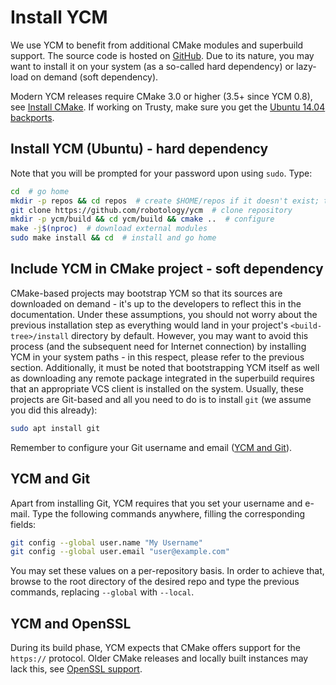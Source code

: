 # Install YCM

We use YCM to benefit from additional CMake modules and superbuild support. The source code is hosted on [GitHub](https://github.com/robotology/ycm). Due to its nature, you may want to install it on your system (as a so-called hard dependency) or lazy-load on demand (soft dependency).

Modern YCM releases require CMake 3.0 or higher (3.5+ since YCM 0.8), see [Install CMake](install-cmake.md). If working on Trusty, make sure you get the [Ubuntu 14.04 backports](install-cmake.md#ubuntu-1404-backports).

## Install YCM (Ubuntu) - hard dependency

Note that you will be prompted for your password upon using `sudo`. Type:

```bash
cd  # go home
mkdir -p repos && cd repos  # create $HOME/repos if it doesn't exist; then, enter it
git clone https://github.com/robotology/ycm  # clone repository
mkdir -p ycm/build && cd ycm/build && cmake ..  # configure
make -j$(nproc)  # download external modules
sudo make install && cd  # install and go home
```

## Include YCM in CMake project - soft dependency

CMake-based projects may bootstrap YCM so that its sources are downloaded on demand - it's up to the developers to reflect this in the documentation. Under these assumptions, you should not worry about the previous installation step as everything would land in your project's `<build-tree>/install` directory by default. However, you may want to avoid this process (and the subsequent need for Internet connection) by installing YCM in your system paths - in this respect, please refer to the previous section. Additionally, it must be noted that bootstrapping YCM itself as well as downloading any remote package integrated in the superbuild requires that an appropriate VCS client is installed on the system. Usually, these projects are Git-based and all you need to do is to install `git` (we assume you did this already):

```bash
sudo apt install git
```

Remember to configure your Git username and email ([YCM and Git](#ycm-and-git)).

## YCM and Git

Apart from installing Git, YCM requires that you set your username and e-mail. Type the following commands anywhere, filling the corresponding fields:

```bash
git config --global user.name "My Username"
git config --global user.email "user@example.com"
```

You may set these values on a per-repository basis. In order to achieve that, browse to the root directory of the desired repo and type the previous commands, replacing `--global` with `--local`.

## YCM and OpenSSL

During its build phase, YCM expects that CMake offers support for the `https://` protocol. Older CMake releases and locally built instances may lack this, see [OpenSSL support](install-cmake.md#openssl-support).
